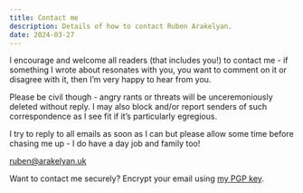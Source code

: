 ```yaml
---
title: Contact me
description: Details of how to contact Ruben Arakelyan.
date: 2024-03-27
---
```


I encourage and welcome all readers (that includes you!) to contact me - if something I wrote about resonates with you, you want to comment on it or disagree with it, then I’m very happy to hear from you.

Please be civil though - angry rants or threats will be unceremoniously deleted without reply. I may also block and/or report senders of such correspondence as I see fit if it’s particularly egregious.

I try to reply to all emails as soon as I can but please allow some time before chasing me up - I do have a day job and family too!

[ruben@arakelyan.uk](mailto:ruben@arakelyan.uk)

Want to contact me securely? Encrypt your email using [my PGP key](/pgpkey.asc).
